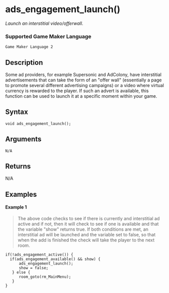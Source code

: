 # ads_engagement_launch()

*Launch an interstitial video/offerwall.*

### Supported Game Maker Language

`Game Maker Language 2`

## Description

Some ad providers, for example Supersonic and AdColony, have interstitial advertisements that can take the form of an "offer wall" (essentially a page to promote several different advertising campaigns) or a video where virtual currency is rewarded to the player. If such an advert is available, this function can be used to launch it at a specific moment within your game.

## Syntax

```
void ads_engagement_launch();
```

## Arguments

```
N/A
```

## Returns

N/A

## Examples

#### Example 1

> The above code checks to see if there is currently and interstitial ad active and if not, then it will check to see if one is available and that the variable "show" returns true. If both conditions are met, an interstitial ad will be launched and the variable set to false, so that when the add is finished the check will take the player to the next room.

```
if(!ads_engagement_active()) {
  if(ads_engagement_available() && show) {
      ads_engagement_launch();
      show = false;
   } else {
      room_goto(rm_MainMenu);
   }
}
```